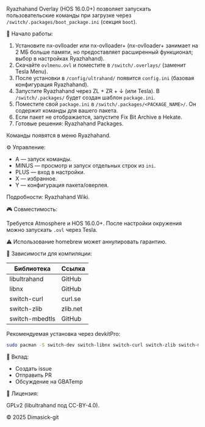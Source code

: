 Ryazhahand Overlay (HOS 16.0.0+) позволяет запускать пользовательские команды при загрузке через `/switch/.packages/boot_package.ini` (секция `boot`).

🚀 Начало работы:

1. Установите nx-ovlloader или nx-ovlloader+ (nx-ovlloader+ занимает на 2 МБ больше памяти, но предоставляет расширенный функционал; выбор в настройках Ryazhahand).
2. Скачайте `ovlmenu.ovl` и поместите в `/switch/.overlays/` (заменит Tesla Menu).
3. После установки в `/config/ultrahand/` появится `config.ini` (базовая конфигурация Ryazhahand).
4. Запустите Ryazhahand через ZL + ZR + ↓ (или Tesla). В `/switch/.packages/` будет создан шаблон `package.ini`.
5. Поместите свой `package.ini` в `/switch/.packages/<PACKAGE_NAME>/`. Он содержит команды для вашего пакета.
6. Если пакет не отображается, запустите Fix Bit Archive в Hekate.
7. Готовые решения: Ryazhahand Packages.

Команды появятся в меню Ryazhahand.

⚙️ Управление:

* A — запуск команды.
* MINUS — просмотр и запуск отдельных строк из `ini`.
* PLUS — вход в настройки.
* X — избранное.
* Y — конфигурация пакета/оверлея.

Подробности: Ryazhahand Wiki.

🎮 Совместимость:

Требуется Atmosphere и HOS 16.0.0+. После настройки окружения можно запускать `.ovl` через Tesla.

⚠️ Использование homebrew может аннулировать гарантию.

🧱 Зависимости для компиляции:

| Библиотека    | Ссылка          |
| ------------- | ----------------- |
| libultrahand  | GitHub            |
| libnx         | GitHub            |
| switch-curl   | curl.se           |
| switch-zlib   | zlib.net          |
| switch-mbedtls | GitHub            |

Рекомендуемая установка через devkitPro:

```bash
sudo pacman -S switch-dev switch-libnx switch-curl switch-zlib switch-mbedtls
```

🤝 Вклад:

* Создать issue
* Отправить PR
* Обсуждение на GBATemp

📜 Лицензия:

GPLv2 (libultrahand под CC-BY-4.0).

© 2025 Dimasick-git
